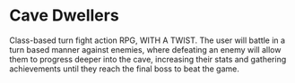 # Cave Dwellers
Class-based turn fight action RPG, WITH A TWIST.
The user will battle in a turn based manner against enemies, where defeating an enemy will allow them to progress deeper into the cave, increasing their stats and 
gathering achievements until they reach the final boss to beat the game. 
